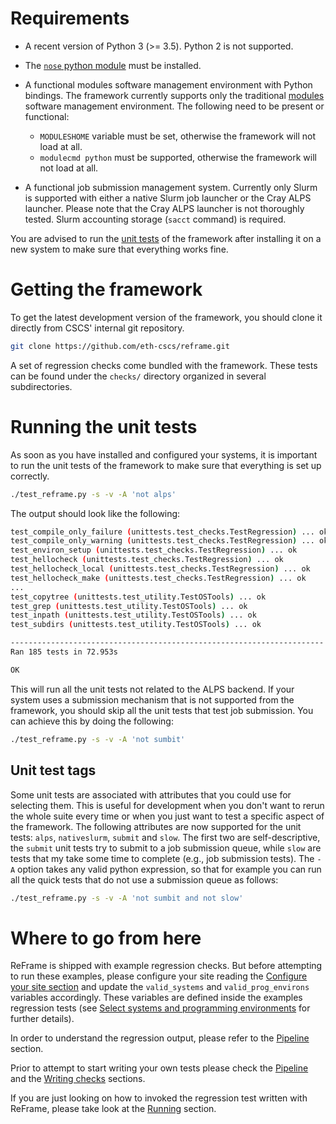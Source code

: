 # Requirements
* A recent version of Python 3 (>= 3.5).
  Python 2 is not supported.

* The [`nose` python module](https://pypi.python.org/pypi/nose) must be installed.

* A functional modules software management environment with Python bindings.
  The framework currently supports only the traditional [modules](http://modules.sourceforge.net/) software management environment.
  The following need to be present or functional:
  * `MODULESHOME` variable must be set, otherwise the framework will not load at all.
  * `modulecmd python` must be supported, otherwise the framework will not load at all.

* A functional job submission management system.
  Currently only Slurm is supported with either a native Slurm job launcher or the Cray ALPS launcher.
  Please note that the Cray ALPS launcher is not thoroughly tested.
  Slurm accounting storage (`sacct` command) is required.

You are advised to run the [unit tests](#running-the-unit-tests) of the framework after installing it on a new system to make sure that everything works fine.

# Getting the framework

To get the latest development version of the framework, you should clone it directly from CSCS' internal git repository.
```bash
git clone https://github.com/eth-cscs/reframe.git
```

<!--Alternatively you can get a specific stable version of the framework by downloading it from [here](https://madra.cscs.ch/scs/PyRegression/tags).-->

A set of regression checks come bundled with the framework.
These tests can be found under the `checks/` directory organized in several subdirectories.

# Running the unit tests

As soon as you have installed and configured your systems, it is important to run the unit tests of the framework to make sure that everything is set up correctly.

```bash
./test_reframe.py -s -v -A 'not alps'
```

The output should look like the following:

```bash
test_compile_only_failure (unittests.test_checks.TestRegression) ... ok
test_compile_only_warning (unittests.test_checks.TestRegression) ... ok
test_environ_setup (unittests.test_checks.TestRegression) ... ok
test_hellocheck (unittests.test_checks.TestRegression) ... ok
test_hellocheck_local (unittests.test_checks.TestRegression) ... ok
test_hellocheck_make (unittests.test_checks.TestRegression) ... ok
...
test_copytree (unittests.test_utility.TestOSTools) ... ok
test_grep (unittests.test_utility.TestOSTools) ... ok
test_inpath (unittests.test_utility.TestOSTools) ... ok
test_subdirs (unittests.test_utility.TestOSTools) ... ok

----------------------------------------------------------------------
Ran 185 tests in 72.953s

OK
```

This will run all the unit tests not related to the ALPS backend.
If your system uses a submission mechanism that is not supported from the framework, you should skip all the unit tests that test job submission.
You can achieve this by doing the following:
```bash
./test_reframe.py -s -v -A 'not sumbit'
```

## Unit test tags

Some unit tests are associated with attributes that you could use for selecting them.
This is useful for development when you don't want to rerun the whole suite every time or when you just want to test a specific aspect of the framework.
The following attributes are now supported for the unit tests: `alps`, `nativeslurm`, `submit` and `slow`.
The first two are self-descriptive, the `submit` unit tests try to submit to a job submission queue, while `slow` are tests that my take some time to complete (e.g., job submission tests).
The `-A` option takes any valid python expression, so that for example you can run all the quick tests that do not use a submission queue as follows:

```bash
./test_reframe.py -s -v -A 'not sumbit and not slow'
```

# Where to go from here

ReFrame is shipped with example regression checks. But before attempting to run these examples, please configure your site reading the [Configure your site section](/configure) and update the `valid_systems` and `valid_prog_environs` variables accordingly. These variables are defined inside the examples regression tests (see [Select systems and programming environments](/writing_checks/#select-systems-and-programming-environments) for further details).

In order to understand the regression output, please refer to the [Pipeline](/pipeline) section.

Prior to attempt to start writing your own tests please check the [Pipeline](/pipeline) and the [Writing checks](/writing_checks) sections.

If you are just looking on how to invoked the regression test written with ReFrame, please take look at the [Running](/running) section.



